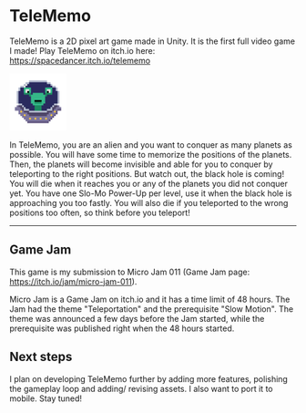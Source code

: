 # TeleMemo

TeleMemo is a 2D pixel art game made in Unity. It is the first full video game I made! Play TeleMemo on itch.io here: https://spacedancer.itch.io/telememo

<img src="Assets/Sprites/Player.PNG" alt="TeleMemo Cover Picture" width="100"/>

In TeleMemo, you are an alien and you want to conquer as many planets as possible. You will have some time to memorize the positions of the planets. Then, the planets will become invisible and able for you to conquer by teleporting to the right positions. But watch out, the black hole is coming! You will die when it reaches you or any of the planets you did not conquer yet. You have one Slo-Mo Power-Up per level, use it when the black hole is approaching you too fastly. You will also die if you teleported to the wrong positions too often, so think before you teleport!

----
## Game Jam

This game is my submission to Micro Jam 011 (Game Jam page: https://itch.io/jam/micro-jam-011).

Micro Jam is a Game Jam on itch.io and it has a time limit of 48 hours.
The Jam had the theme "Teleportation" and the prerequisite "Slow Motion".
The theme was announced a few days before the Jam started, while the prerequisite was published right when the 48 hours started.

## Next steps

I plan on developing TeleMemo further by adding more features, polishing the gameplay loop and adding/ revising assets. I also want to port it to mobile. Stay tuned!
